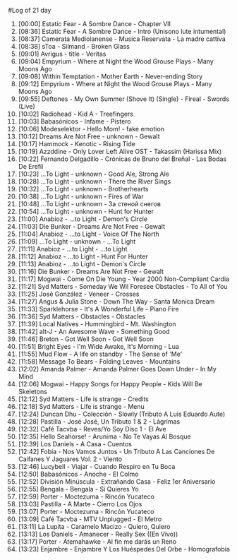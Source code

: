 #Log of 21 day

1. [00:00] Estatic Fear - A Sombre Dance - Chapter VII
1. [08:36] Estatic Fear - A Sombre Dance - Intro (Unisono lute intumental)
1. [08:37] Camerata Mediolanense - Musica Reservata - La madre cattiva
1. [08:38] sToa - Silmand - Broken Glass
1. [09:01] Avrigus - title - Veritas
1. [09:04] Empyrium - Where at Night the Wood Grouse Plays - Many Moons Ago
1. [09:08] Within Temptation - Mother Earth - Never-ending Story
1. [09:12] Empyrium - Where at Night the Wood Grouse Plays - Many Moons Ago
1. [09:55] Deftones - My Own Summer (Shove It) (Single) - Fireal - Swords (Live)
1. [10:02] Radiohead - Kid A - Treefingers
1. [10:03] Babasónicos - Infame - Pistero
1. [10:06] Modeselektor - Hello Mom! - fake emotion
1. [10:12] Dreams Are Not Free - unknown - Gewalt
1. [10:17] Hammock - Kenotic - Rising Tide
1. [10:19] Azzddine - Only Lover Left Alive OST - Takassim  (Harissa Mix)
1. [10:22] Fernando Delgadillo - Crónicas de Bruno del Breñal - Las Bodas De Erefil
1. [10:23] ...To Light - unknown - Good Ale, Strong Ale
1. [10:28] ...To Light - unknown - There the River Sings
1. [10:32] ...To Light - unknown - Brotherhearts
1. [10:38] ...To Light - unknown - Fires of War
1. [10:48] ...To Light - unknown - За стеной снегов
1. [10:54] ...To Light - unknown - Hunt for Hunter
1. [11:00] Anabioz - ...to Light - Demon's Circle
1. [11:03] Die Bunker - Dreams Are Not Free - Gewalt
1. [11:04] Anabioz - ...to Light - Voice Of The North
1. [11:09] ...To Light - unknown - ...To Light
1. [11:11] Anabioz - ...to Light - ...to Light
1. [11:12] Anabioz - ...to Light - Hunt For Hunter
1. [11:13] Anabioz - ...to Light - Demon's Circle
1. [11:16] Die Bunker - Dreams Are Not Free - Gewalt
1. [11:17] Mogwai - Come On Die Young - Year 2000 Non-Compliant Cardia
1. [11:21] Syd Matters - Someday We Wil Foresee Obstacles - To All of You
1. [11:25] José González - Veneer - Crosses
1. [11:27] Angus & Julia Stone - Down The Way - Santa Monica Dream
1. [11:33] Sparklehorse - It's A Wonderful Life - Piano Fire
1. [11:36] Syd Matters - Obstacles - Obstacles
1. [11:39] Local Natives - Hummingbird - Mt. Washington
1. [11:42] alt-J - An Awesome Wave - Something Good
1. [11:46] Breton - Got Well Soon - Got Well Soon
1. [11:51] Bright Eyes - I'm Wide Awake, It's Morning - Lua
1. [11:55] Mud Flow - A life on standby - The Sense of 'Me'
1. [11:58] Message To Bears - Folding Leaves - Mountains
1. [12:02] Amanda Palmer - Amanda Palmer Goes Down Under - In My Mind
1. [12:06] Mogwai - Happy Songs for Happy People - Kids Will Be Skeletons
1. [12:12] Syd Matters - Life is strange - Credits
1. [12:18] Syd Matters - Life is strange - Menu
1. [12:24] Duncan Dhu - Colección - Slowly (Tributo A Luis Eduardo Aute)
1. [12:28] Pastilla - José José, Un Tributo 1 & 2 - Lágrimas
1. [12:32] Café Tacvba - Reves/Yo Soy Disc 1 - El Ave
1. [12:35] Hello Seahorse! - Arunima - No Te Vayas Al Bosque
1. [12:39] Los Daniels - A Casa - Cuentos
1. [12:42] Fobia - Nos Vamos Juntos - Un Tributo A Las Canciones De Caifanes Y Jaguares Vol. 2 - Viento
1. [12:46] Lucybell - Viajar - Cuando Respiro en Tu Boca
1. [12:50] Babasónicos - Anoche - El Colmo
1. [12:52] División Minúscula - Extrañando Casa - Feliz 1er Aniversario
1. [12:55] Bengala - Bengala - Si Quieres Yo
1. [12:59] Porter - Moctezuma - Rincón Yucateco
1. [13:03] Pastilla - A Marte - Cierro Los Ojos
1. [13:07] Porter - Moctezuma - Rincón Yucateco
1. [13:09] Café Tacvba - MTV Unplugged - El Metro
1. [13:11] La Lupita - Caramelo Macizo - Quiero, Quiero
1. [13:13] Los Daniels - Amanecer - Really Sex ((En Vivo))
1. [13:17] Porter - Atemahawke - Al fin me darás un Reno
1. [13:23] Enjambre - Enjambre Y Los Huéspedes Del Orbe - Homografobia
